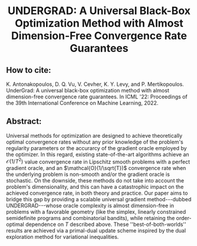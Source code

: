 <center> <h1> UNDERGRAD: A Universal Black-Box Optimization Method with Almost Dimension-Free Convergence Rate Guarantees</h1> </center>


## How to cite:

K. Antonakopoulos, D. Q. Vu, V. Cevher, K. Y. Levy, and P. Mertikopoulos. UnderGrad: A universal black-box optimization method with almost dimension-free convergence rate guarantees. In ICML '22: Proceedings of the 39th International Conference on Machine Learning, 2022.


## Abstract:
Universal methods for optimization are designed to achieve theoretically optimal convergence rates without any prior knowledge of the problem's regularity parameters or the accurarcy of the gradient oracle employed by the optimizer. In this regard, existing state-of-the-art algorithms achieve an $\mathcal{O}(1/T^{2})$ value convergence rate in Lipschitz smooth problems with a perfect gradient oracle, and an $\mathcal{O}(1/\sqrt{T})$ convergence rate when the underlying problem is non-smooth and/or the gradient oracle is stochastic. On the downside, these methods do not take into account the problem's dimensionality, and this can have a catastrophic impact on the achieved convergence rate, in both theory and practice. Our paper aims to bridge this gap by providing a scalable universal gradient method---dubbed UNDERGRAD---whose oracle complexity is almost dimension-free in problems with a favorable geometry (like the simplex, linearly constrained semidefinite programs and combinatorial bandits), while retaining the order-optimal dependence on $T$ described above. These ''best-of-both-worlds'' results are achieved via a primal-dual update scheme inspired by the dual exploration method for variational inequalities.
